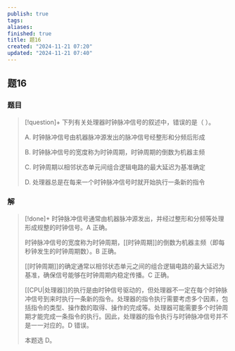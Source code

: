 ```yaml
---
publish: true
tags: 
aliases: 
finished: true
title: 题16
created: "2024-11-21 07:20"
updated: "2024-11-21 07:40"
---
```

## 题16
### 题目
> [!question]+
> 下列有关处理器时钟脉冲信号的叙述中，错误的是（ ）。
> 
> A. 时钟脉冲信号由机器脉冲源发出的脉冲信号经整形和分频后形成
> 
> B. 时钟脉冲信号的宽度称为时钟周期，时钟周期的倒数为机器主频
> 
> C. 时钟周期以相邻状态单元间组合逻辑电路的最大延迟为基准确定
> 
> D. 处理器总是在每来一个时钟脉冲信号时就开始执行一条新的指令
### 解
> [!done]+
> 时钟脉冲信号通常由机器脉冲源发出，并经过整形和分频等处理形成规整的时钟信号。A 正确。
> 
> 时钟脉冲信号的宽度称为时钟周期，[[时钟周期]]的倒数为机器主频（即每秒钟发生的时钟周期数）。B 正确。
> 
> [[时钟周期]]的确定通常以相邻状态单元之间的组合逻辑电路的最大延迟为基准，确保信号能够在时钟周期内稳定传播。C 正确。
> 
> [[CPU|处理器]]的执行是由时钟信号驱动的，但处理器不一定在每个时钟脉冲信号到来时执行一条新的指令。处理器的指令执行需要考虑多个因素，包括指令的类型、操作数的取得、操作的完成等。处理器可能需要多个时钟周期才能完成一条指令的执行。因此，处理器的指令执行与时钟脉冲信号并不是一一对应的。D 错误。
> 
> 本题选 D。